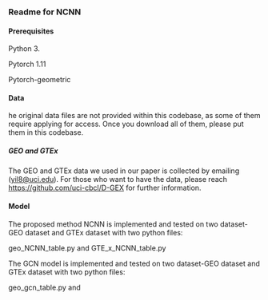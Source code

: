 ### Readme for NCNN
#### Prerequisites
Python 3.

Pytorch 1.11

Pytorch-geometric

#### Data
he original data files are not provided within this codebase, as some of them require applying for access. Once you download all of them, please put them in this codebase.

##### GEO and GTEx
The GEO and GTEx data we used in our paper is collected by emailing (yil8@uci.edu). For those who want to have the data, please reach https://github.com/uci-cbcl/D-GEX for further information.

#### Model
The proposed method NCNN is implemented and tested on two dataset-GEO dataset and GTEx dataset with two python files:

geo_NCNN_table.py and GTE_x_NCNN_table.py


The GCN model is implemented and tested on two dataset-GEO dataset and GTEx dataset with two python files:

geo_gcn_table.py and 
